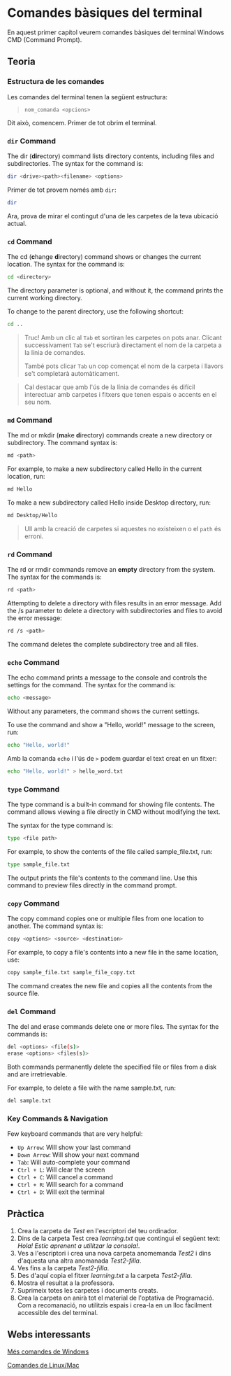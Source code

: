 # Comandes bàsiques del terminal

En aquest primer capítol veurem comandes bàsiques del terminal  Windows CMD (Command Prompt).

## Teoria

### Estructura de les comandes

Les comandes del terminal tenen la següent estructura:

> `nom_comanda <opcions>`

Dit això, comencem. Primer de tot obrim el terminal.

### `dir` Command

The dir (**dir**ectory) command lists directory contents, including files and subdirectories. The syntax for the command is:

```bash
dir <drive><path><filename> <options>
```

Primer de tot provem només amb `dir`:

```bash
dir 
```

Ara, prova de mirar el contingut d'una de les carpetes de la teva ubicació actual.

### `cd` Command

The cd (**c**hange **d**irectory) command shows or changes the current location. The syntax for the command is:

```bash
cd <directory>
```

The directory parameter is optional, and without it, the command prints the current working directory.

To change to the parent directory, use the following shortcut:

```bash
cd ..
```

> Truc! Amb un clic al `Tab` et sortiran les carpetes on pots anar. Clicant successivament `Tab` se't escriurà directament el nom de la carpeta a la línia de comandes.
>
> També pots clicar `Tab` un cop començat el nom de la carpeta i llavors se't completarà automàticament.

> Cal destacar que amb l'ús de la línia de comandes és difícil interectuar amb carpetes i fitxers que tenen espais o accents en el seu nom.
>
### `md` Command

The md or mkdir (**m**ake **d**irectory) commands create a new directory or subdirectory. The command syntax is:

```bash
md <path>
```

For example, to make a new subdirectory called Hello in the current location, run:

```bash
md Hello
```

To make a new subdirectory called Hello inside Desktop directory, run:

```bash
md Desktop/Hello
```

> Ull amb la creació de carpetes si aquestes no existeixen o el `path` és erroni.

### `rd` Command

The rd or rmdir commands remove an **empty** directory from the system. The syntax for the commands is:

```bash
rd <path>
```

Attempting to delete a directory with files results in an error message. Add the /s parameter to delete a directory with subdirectories and files to avoid the error message:

```bash
rd /s <path>
```

The command deletes the complete subdirectory tree and all files.

### `echo` Command

The echo command prints a message to the console and controls the settings for the command. The syntax for the command is:

```bash
echo <message>
```

Without any parameters, the command shows the current settings.

To use the command and show a "Hello, world!" message to the screen, run:

```bash
echo "Hello, world!"
```

Amb la comanda `echo` i l'ús de `>` podem guardar el text creat en un fitxer:

```bash
echo "Hello, world!" > hello_word.txt
```

### `type` Command

The type command is a built-in command for showing file contents. The command allows viewing a file directly in CMD without modifying the text.

The syntax for the type command is:

```bash
type <file path>
```

For example, to show the contents of the file called sample_file.txt, run:

```bash
type sample_file.txt
```

The output prints the file's contents to the command line. Use this command to preview files directly in the command prompt.

### `copy` Command

The copy command copies one or multiple files from one location to another. The command syntax is:

```bash
copy <options> <source> <destination>
```

For example, to copy a file's contents into a new file in the same location, use:

```bash
copy sample_file.txt sample_file_copy.txt
```

The command creates the new file and copies all the contents from the source file.

### `del` Command

The del and erase commands delete one or more files. The syntax for the commands is:

```bash
del <options> <file(s)>
erase <options> <files(s)>
```

Both commands permanently delete the specified file or files from a disk and are irretrievable.

For example, to delete a file with the name sample.txt, run:

```bash
del sample.txt
```

### Key Commands & Navigation

Few keyboard commands that are very helpful:

- `Up Arrow`: Will show your last command
- `Down Arrow`: Will show your next command
- `Tab`: Will auto-complete your command
- `Ctrl + L`: Will clear the screen
- `Ctrl + C`: Will cancel a command
- `Ctrl + R`: Will search for a command
- `Ctrl + D`: Will exit the terminal

## Pràctica

1. Crea la carpeta de *Test* en l'escriptori del teu ordinador.
2. Dins de la carpeta Test crea *learning.txt* que contingui el següent text: *Hola! Estic aprenent a utilitzar la consola!*.
3. Ves a l'escriptori i crea una nova carpeta anomemanda *Test2* i dins d'aquesta una altra anomanada *Test2-filla*.
4. Ves fins a la carpeta *Test2-filla*.
5. Des d'aquí copia el fitxer *learning.txt* a la carpeta *Test2-filla*.
6. Mostra el resultat a la professora.
7. Suprimeix totes les carpetes i documents creats.
8. Crea la carpeta on anirà tot el material de l'optativa de Programació. Com a recomanació, no utilitzis espais i crea-la en un lloc fàcilment accessible des del terminal.

## Webs interessants

[Més comandes de Windows](https://phoenixnap.com/kb/cmd-commands#ftoc-heading-70)

[Comandes de Linux/Mac](https://gist.github.com/bradtraversy/cc180de0edee05075a6139e42d5f28ce)
